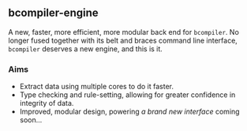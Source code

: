 ## bcompiler-engine

A new, faster, more efficient, more modular back end for `bcompiler`. No longer
fused together with its belt and braces command line interface, `bcompiler`
deserves a new engine, and this is it.

### Aims

* Extract data using multiple cores to do it faster.
* Type checking and rule-setting, allowing for greater confidence in integrity of data.
* Improved, modular design, powering *a brand new interface* coming soon...
